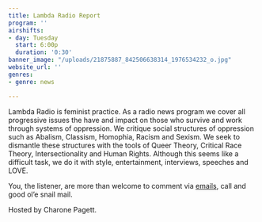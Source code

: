 ```yaml
---
title: Lambda Radio Report
program: ''
airshifts:
- day: Tuesday
  start: 6:00p
  duration: '0:30'
banner_image: "/uploads/21875887_842506638314_1976534232_o.jpg"
website_url: ''
genres:
- genre: news

---
```

Lambda Radio is feminist practice. As a radio news program we cover all progressive issues the have and impact on those who survive and work through systems of oppression. We critique social structures of oppression such as Abalism, Classism, Homophia, Racism and Sexism. We seek to dismantle these structures with the tools of Queer Theory, Critical Race Theory, Intersectionality and Human Rights. Although this seems like a difficult task, we do it with style, entertainment, interviews, speeches and LOVE.

You, the listener, are more than welcome to comment via [emails](mailto:charone.pagett@gmail.com), call and good ol’e snail mail. 

Hosted by Charone Pagett. 